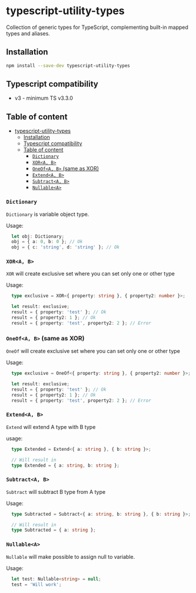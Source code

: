 # typescript-utility-types

Collection of generic types for TypeScript, complementing built-in mapped types and aliases.

## Installation

```bash
npm install --save-dev typescript-utility-types
```

## Typescript compatibility

- v3 - minimum TS v3.3.0

## Table of content

- [typescript-utility-types](#typescript-utility-types)
  - [Installation](#installation)
  - [Typescript compatibility](#typescript-compatibility)
  - [Table of content](#table-of-content)
    - [`Dictionary`](#dictionary)
    - [`XOR<A, B>`](#xora-b)
    - [`OneOf<A, B>` (same as XOR)](#oneofa-b-same-as-xor)
    - [`Extend<A, B>`](#extenda-b)
    - [`Subtract<A, B>`](#subtracta-b)
    - [`Nullable<A>`](#nullablea)

### `Dictionary`

`Dictionary` is variable object type.

Usage:

```ts
  let obj: Dictionary;
  obj = { a: 0, b: 0 }; // Ok
  obj = { c: 'string', d: 'string' }; // Ok
```

### `XOR<A, B>`

`XOR` will create exclusive set where you can set only one or other type

Usage:

```ts
  type exclusive = XOR<{ property: string }, { property2: number }>;

  let result: exclusive;
  result = { property: 'test' }; // Ok
  result = { property2: 1 }; // Ok
  result = { property: 'test', property2: 2 }; // Error
```

### `OneOf<A, B>` (same as XOR)

`OneOf` will create exclusive set where you can set only one or other type

Usage:

```ts
  type exclusive = OneOf<{ property: string }, { property2: number }>;

  let result: exclusive;
  result = { property: 'test' }; // Ok
  result = { property2: 1 }; // Ok
  result = { property: 'test', property2: 2 }; // Error
```

### `Extend<A, B>`

`Extend` will extend A type with B type

usage:

```ts
  type Extended = Extend<{ a: string }, { b: string }>;

  // Will result in
  type Extended = { a: string, b: string };
```

### `Subtract<A, B>`

`Subtract` will subtract B type from A type

Usage:

```ts
  type Subtracted = Subtract<{ a: string, b: string }, { b: string }>;

  // Will result in
  type Subtracted = { a: string };
```

### `Nullable<A>`

`Nullable` will make possible to assign null to variable.

Usage:

```ts
  let test: Nullable<string> = null;
  test = 'Will work';
```
